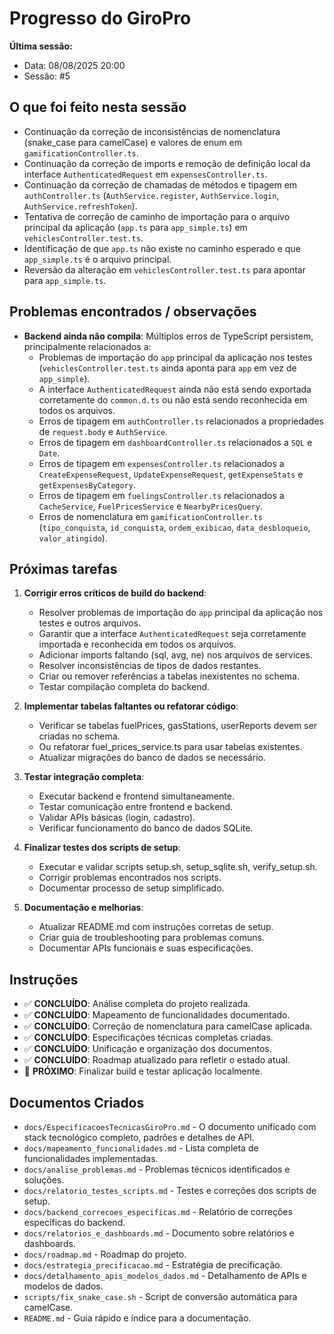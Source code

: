 # Progresso do GiroPro

**Última sessão:**
- Data: 08/08/2025 20:00
- Sessão: #5

## O que foi feito nesta sessão
- Continuação da correção de inconsistências de nomenclatura (snake_case para camelCase) e valores de enum em `gamificationController.ts`.
- Continuação da correção de imports e remoção de definição local da interface `AuthenticatedRequest` em `expensesController.ts`.
- Continuação da correção de chamadas de métodos e tipagem em `authController.ts` (`AuthService.register`, `AuthService.login`, `AuthService.refreshToken`).
- Tentativa de correção de caminho de importação para o arquivo principal da aplicação (`app.ts` para `app_simple.ts`) em `vehiclesController.test.ts`.
- Identificação de que `app.ts` não existe no caminho esperado e que `app_simple.ts` é o arquivo principal.
- Reversão da alteração em `vehiclesController.test.ts` para apontar para `app_simple.ts`.

## Problemas encontrados / observações
- **Backend ainda não compila**: Múltiplos erros de TypeScript persistem, principalmente relacionados a:
    - Problemas de importação do `app` principal da aplicação nos testes (`vehiclesController.test.ts` ainda aponta para `app` em vez de `app_simple`).
    - A interface `AuthenticatedRequest` ainda não está sendo exportada corretamente do `common.d.ts` ou não está sendo reconhecida em todos os arquivos.
    - Erros de tipagem em `authController.ts` relacionados a propriedades de `request.body` e `AuthService`.
    - Erros de tipagem em `dashboardController.ts` relacionados a `SQL` e `Date`.
    - Erros de tipagem em `expensesController.ts` relacionados a `CreateExpenseRequest`, `UpdateExpenseRequest`, `getExpenseStats` e `getExpensesByCategory`.
    - Erros de tipagem em `fuelingsController.ts` relacionados a `CacheService`, `FuelPricesService` e `NearbyPricesQuery`.
    - Erros de nomenclatura em `gamificationController.ts` (`tipo_conquista`, `id_conquista`, `ordem_exibicao`, `data_desbloqueio`, `valor_atingido`).

## Próximas tarefas
1. **Corrigir erros críticos de build do backend**:
   - Resolver problemas de importação do `app` principal da aplicação nos testes e outros arquivos.
   - Garantir que a interface `AuthenticatedRequest` seja corretamente importada e reconhecida em todos os arquivos.
   - Adicionar imports faltando (sql, avg, ne) nos arquivos de services.
   - Resolver inconsistências de tipos de dados restantes.
   - Criar ou remover referências a tabelas inexistentes no schema.
   - Testar compilação completa do backend.

2. **Implementar tabelas faltantes ou refatorar código**:
   - Verificar se tabelas fuelPrices, gasStations, userReports devem ser criadas no schema.
   - Ou refatorar fuel_prices_service.ts para usar tabelas existentes.
   - Atualizar migrações do banco de dados se necessário.

3. **Testar integração completa**:
   - Executar backend e frontend simultaneamente.
   - Testar comunicação entre frontend e backend.
   - Validar APIs básicas (login, cadastro).
   - Verificar funcionamento do banco de dados SQLite.

4. **Finalizar testes dos scripts de setup**:
   - Executar e validar scripts setup.sh, setup_sqlite.sh, verify_setup.sh.
   - Corrigir problemas encontrados nos scripts.
   - Documentar processo de setup simplificado.

5. **Documentação e melhorias**:
   - Atualizar README.md com instruções corretas de setup.
   - Criar guia de troubleshooting para problemas comuns.
   - Documentar APIs funcionais e suas especificações.

## Instruções
- ✅ **CONCLUÍDO**: Análise completa do projeto realizada.
- ✅ **CONCLUÍDO**: Mapeamento de funcionalidades documentado.
- ✅ **CONCLUÍDO**: Correção de nomenclatura para camelCase aplicada.
- ✅ **CONCLUÍDO**: Especificações técnicas completas criadas.
- ✅ **CONCLUÍDO**: Unificação e organização dos documentos.
- ✅ **CONCLUÍDO**: Roadmap atualizado para refletir o estado atual.
- 🔄 **PRÓXIMO**: Finalizar build e testar aplicação localmente.

## Documentos Criados
- `docs/EspecificacoesTecnicasGiroPro.md` - O documento unificado com stack tecnológico completo, padrões e detalhes de API.
- `docs/mapeamento_funcionalidades.md` - Lista completa de funcionalidades implementadas.
- `docs/analise_problemas.md` - Problemas técnicos identificados e soluções.
- `docs/relatorio_testes_scripts.md` - Testes e correções dos scripts de setup.
- `docs/backend_correcoes_especificas.md` - Relatório de correções específicas do backend.
- `docs/relatorios_e_dashboards.md` - Documento sobre relatórios e dashboards.
- `docs/roadmap.md` - Roadmap do projeto.
- `docs/estrategia_precificacao.md` - Estratégia de precificação.
- `docs/detalhamento_apis_modelos_dados.md` - Detalhamento de APIs e modelos de dados.
- `scripts/fix_snake_case.sh` - Script de conversão automática para camelCase.
- `README.md` - Guia rápido e índice para a documentação.


